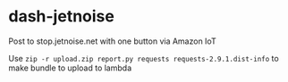 # dash-jetnoise
Post to stop.jetnoise.net with one button via Amazon IoT

Use ```zip -r upload.zip report.py requests requests-2.9.1.dist-info``` to make bundle to upload to lambda
